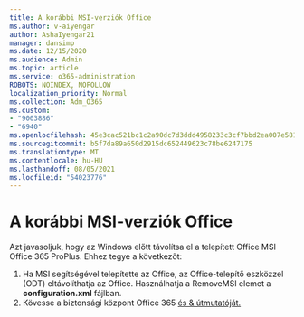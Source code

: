 ```yaml
---
title: A korábbi MSI-verziók Office
ms.author: v-aiyengar
author: AshaIyengar21
manager: dansimp
ms.date: 12/15/2020
ms.audience: Admin
ms.topic: article
ms.service: o365-administration
ROBOTS: NOINDEX, NOFOLLOW
localization_priority: Normal
ms.collection: Adm_O365
ms.custom:
- "9003886"
- "6940"
ms.openlocfilehash: 45e3cac521bc1c2a90dc7d3ddd4958233c3cf7bbd2ea007e581f343bca7b5631
ms.sourcegitcommit: b5f7da89a650d2915dc652449623c78be6247175
ms.translationtype: MT
ms.contentlocale: hu-HU
ms.lasthandoff: 08/05/2021
ms.locfileid: "54023776"
---
```

# <a name="remove-prior-msi-versions-of-office"></a>A korábbi MSI-verziók Office

Azt javasoljuk, hogy az Windows előtt távolítsa el a telepített Office MSI Office 365 ProPlus. Ehhez tegye a következőt:

1. Ha MSI segítségével telepítette az Office, az Office-telepítő eszközzel (ODT) eltávolíthatja az Office. Használhatja a RemoveMSI elemet a **configuration.xml** fájlban.
1. Kövesse a biztonsági központ Office 365 [és & útmutatóját.](https://go.microsoft.com/fwlink/p/?linkid=2077143)